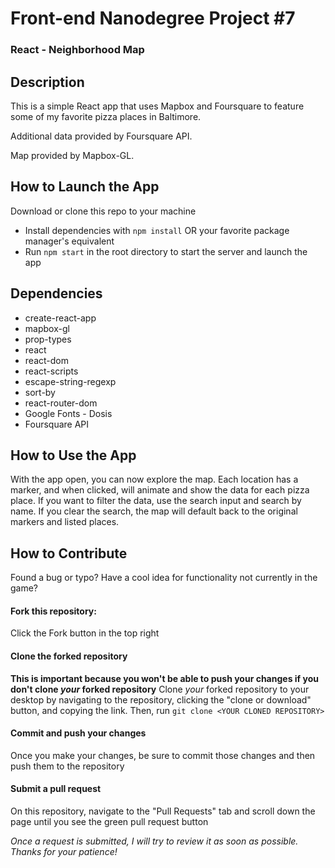 # Front-end Nanodegree Project #7

### React - Neighborhood Map

## Description
This is a simple React app that uses Mapbox and Foursquare to feature some of my favorite pizza places in Baltimore.

Additional data provided by Foursquare API.

Map provided by Mapbox-GL.

## How to Launch the App
Download or clone this repo to your machine
- Install dependencies with `npm install` OR your favorite package manager's equivalent
- Run `npm start` in the root directory to start the server and launch the app

## Dependencies
- create-react-app
- mapbox-gl
- prop-types
- react
- react-dom
- react-scripts
- escape-string-regexp
- sort-by
- react-router-dom
- Google Fonts - Dosis
- Foursquare API


## How to Use the App
With the app open, you can now explore the map. Each location has a marker, and when clicked, will animate and show the data for each pizza place. If you want to filter the data, use the search input and search by name. If you clear the search, the map will default back to the original markers and listed places.


## How to Contribute
Found a bug or typo? Have a cool idea for functionality not currently in the game?

#### Fork this repository:
Click the Fork button in the top right

#### Clone the forked repository
**This is important because you won't be able to push your changes if you don't clone _your_ forked repository**
Clone _your_ forked repository to your desktop by navigating to the repository, clicking the "clone or download" button, and copying the link. Then, run `git clone <YOUR CLONED REPOSITORY>`

#### Commit and push your changes
Once you make your changes, be sure to commit those changes and then push them to the repository

#### Submit a pull request
On this repository, navigate to the "Pull Requests" tab and scroll down the page until you see the green pull request button

_Once a request is submitted, I will try to review it as soon as possible. Thanks for your patience!_
